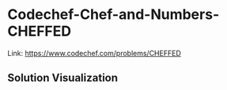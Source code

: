 # Codechef-Chef-and-Numbers-CHEFFED
Link: https://www.codechef.com/problems/CHEFFED
## Solution Visualization

